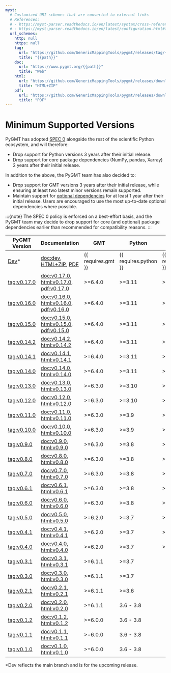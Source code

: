 ```yaml
---
myst:
  # Customized URI schemes that are converted to external links
  # References:
  # - https://myst-parser.readthedocs.io/en/latest/syntax/cross-referencing.html#customising-external-url-resolution
  # - https://myst-parser.readthedocs.io/en/latest/configuration.html#frontmatter-local-configuration
  url_schemes:
    http: null
    https: null
    tag:
      url: "https://github.com/GenericMappingTools/pygmt/releases/tag/{{path}}"
      title: "{{path}}"
    doc:
      url: "https://www.pygmt.org/{{path}}"
      title: "Web"
    html:
      url: "https://github.com/GenericMappingTools/pygmt/releases/download/{{path}}/pygmt-docs.zip"
      title: "HTML+ZIP"
    pdf:
      url: "https://github.com/GenericMappingTools/pygmt/releases/download/{{path}}/pygmt-docs.pdf"
      title: "PDF"
---
```


# Minimum Supported Versions

PyGMT has adopted [SPEC 0](https://scientific-python.org/specs/spec-0000/) alongside the
rest of the scientific Python ecosystem, and will therefore:

- Drop support for Python versions 3 years after their initial release.
- Drop support for core package dependencies (NumPy, pandas, Xarray) 2 years after their
  initial release.

In addition to the above, the PyGMT team has also decided to:

- Drop support for GMT versions 3 years after their initial release, while ensuring at
  least two latest minor versions remain supported.
- Maintain support for [optional dependencies](/ecosystem.md#pygmt-dependencies) for at
  least 1 year after their initial release. Users are encouraged to use the most
  up-to-date optional dependencies where possible.

:::{note}
The SPEC 0 policy is enforced on a best-effort basis, and the PyGMT team may decide to
drop support for core (and optional) package dependencies earlier than recommended for
compatibility reasons.
:::

| PyGMT Version | Documentation | GMT | Python | NumPy | pandas | Xarray |
|---|---|---|---|---|---|---|
| [Dev][]* | <doc:dev>, [HTML+ZIP](doc:dev/pygmt-docs.zip), [PDF](doc:dev/pygmt-docs.pdf) | {{ requires.gmt }} | {{ requires.python }} | {{ requires.numpy }} | {{ requires.pandas }} | {{ requires.xarray }} |
| <tag:v0.17.0> | <doc:v0.17.0>, <html:v0.17.0>, <pdf:v0.17.0> | >=6.4.0 | >=3.11 | >=1.26 | >=2.2 | >=2023.10 |
| <tag:v0.16.0> | <doc:v0.16.0>, <html:v0.16.0>, <pdf:v0.16.0> | >=6.4.0 | >=3.11 | >=1.26 | >=2.1 | >=2023.07 |
| <tag:v0.15.0> | <doc:v0.15.0>, <html:v0.15.0>, <pdf:v0.15.0> | >=6.4.0 | >=3.11 | >=1.25 | >=2.0 | >=2023.04 |
| <tag:v0.14.2> | <doc:v0.14.2>, <html:v0.14.2> | >=6.4.0 | >=3.11 | >=1.25 | >=2.0 | >=2023.04 |
| <tag:v0.14.1> | <doc:v0.14.1>, <html:v0.14.1> | >=6.4.0 | >=3.11 | >=1.25 | >=2.0 | >=2023.04 |
| <tag:v0.14.0> | <doc:v0.14.0>, <html:v0.14.0> | >=6.4.0 | >=3.11 | >=1.25 | >=2.0 | >=2023.04 |
| <tag:v0.13.0> | <doc:v0.13.0>, <html:v0.13.0> | >=6.3.0 | >=3.10 | >=1.24 | >=1.5 | >=2022.09 |
| <tag:v0.12.0> | <doc:v0.12.0>, <html:v0.12.0> | >=6.3.0 | >=3.10 | >=1.23 | >=1.5 | >=2022.06 |
| <tag:v0.11.0> | <doc:v0.11.0>, <html:v0.11.0> | >=6.3.0 | >=3.9 | >=1.23 |  |  |
| <tag:v0.10.0> | <doc:v0.10.0>, <html:v0.10.0> | >=6.3.0 | >=3.9 | >=1.22 |  |  |
| <tag:v0.9.0> | <doc:v0.9.0>, <html:v0.9.0> | >=6.3.0 | >=3.8 | >=1.21 |  |  |
| <tag:v0.8.0> | <doc:v0.8.0>, <html:v0.8.0> | >=6.3.0 | >=3.8 | >=1.20 |  |  |
| <tag:v0.7.0> | <doc:v0.7.0>, <html:v0.7.0> | >=6.3.0 | >=3.8 | >=1.20 |  |  |
| <tag:v0.6.1> | <doc:v0.6.1>, <html:v0.6.1> | >=6.3.0 | >=3.8 | >=1.19 |  |  |
| <tag:v0.6.0> | <doc:v0.6.0>, <html:v0.6.0> | >=6.3.0 | >=3.8 | >=1.19 |  |  |
| <tag:v0.5.0> | <doc:v0.5.0>, <html:v0.5.0> | >=6.2.0 | >=3.7 | >=1.18 |  |  |
| <tag:v0.4.1> | <doc:v0.4.1>, <html:v0.4.1> | >=6.2.0 | >=3.7 | >=1.17 |  |  |
| <tag:v0.4.0> | <doc:v0.4.0>, <html:v0.4.0> | >=6.2.0 | >=3.7 | >=1.17 |  |  |
| <tag:v0.3.1> | <doc:v0.3.1>, <html:v0.3.1> | >=6.1.1 | >=3.7 |  |  |  |
| <tag:v0.3.0> | <doc:v0.3.0>, <html:v0.3.0> | >=6.1.1 | >=3.7 |  |  |  |
| <tag:v0.2.1> | <doc:v0.2.1>, <html:v0.2.1> | >=6.1.1 | >=3.6 |  |  |  |
| <tag:v0.2.0> | <doc:v0.2.0>, <html:v0.2.0> | >=6.1.1 | 3.6 - 3.8 |  |  |  |
| <tag:v0.1.2> | <doc:v0.1.2>, <html:v0.1.2> | >=6.0.0 | 3.6 - 3.8 |  |  |  |
| <tag:v0.1.1> | <doc:v0.1.1>, <html:v0.1.1> | >=6.0.0 | 3.6 - 3.8 |  |  |  |
| <tag:v0.1.0> | <doc:v0.1.0>, <html:v0.1.0> | >=6.0.0 | 3.6 - 3.8 |  |  |  |

*Dev reflects the main branch and is for the upcoming release.

[Dev]: https://github.com/GenericMappingTools/pygmt/milestones
